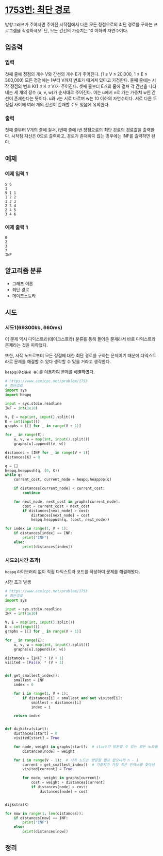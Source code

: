 # [1753번: 최단 경로](https://www.acmicpc.net/problem/1753)

방향그래프가 주어지면 주어진 시작점에서 다른 모든 정점으로의 최단 경로를 구하는 프로그램을 작성하시오. 단, 모든 간선의 가중치는 10 이하의 자연수이다.

## 입출력

### 입력

첫째 줄에 정점의 개수 V와 간선의 개수 E가 주어진다. (1 ≤ V ≤ 20,000, 1 ≤ E ≤ 300,000) 모든 정점에는 1부터 V까지 번호가 매겨져 있다고 가정한다. 둘째 줄에는 시작 정점의 번호 K(1 ≤ K ≤ V)가 주어진다. 셋째 줄부터 E개의 줄에 걸쳐 각 간선을 나타내는 세 개의 정수 (u, v, w)가 순서대로 주어진다. 이는 u에서 v로 가는 가중치 w인 간선이 존재한다는 뜻이다. u와 v는 서로 다르며 w는 10 이하의 자연수이다. 서로 다른 두 정점 사이에 여러 개의 간선이 존재할 수도 있음에 유의한다.

### 출력

첫째 줄부터 V개의 줄에 걸쳐, i번째 줄에 i번 정점으로의 최단 경로의 경로값을 출력한다. 시작점 자신은 0으로 출력하고, 경로가 존재하지 않는 경우에는 INF를 출력하면 된다.

## 예제

### 예제 입력 1

```text
5 6
1
5 1 1
1 2 2
1 3 3
2 3 4
2 4 5
3 4 6
```

### 예제 출력 1

```text
0
2
3
7
INF
```

## 알고리즘 분류

- 그래프 이론
- 최단 경로
- 데이크스트라

## 시도

### 시도1(69300kb, 660ms)

이 문제 역시 다익스트라(데이크스트라) 분류를 통해 들어온 문제라서 바로 다익스트라 문제라는 것을 파악했다.

또한, 시작 노드로부터 모든 정점에 대한 최단 경로를 구하는 문제이기 때문에 다익스트라로 문제를 해결할 수 있다 생각할 수 있을 거라고 생각한다.

`heapq(우선순위 큐)`를 이용하여 문제를 해결하였다. 

```python
# https://www.acmicpc.net/problem/1753
# 최단경로
import sys
import heapq

input = sys.stdin.readline
INF = int(1e10)

V, E = map(int, input().split())
K = int(input())
graphs = [[] for _ in range(V + 1)]

for _ in range(E):
    u, v, w = map(int, input().split())
    graphs[u].append((v, w))

distances = [INF for _ in range(V + 1)]
distances[K] = 0

q = []
heapq.heappush(q, (0, K))
while q:
    current_cost, current_node = heapq.heappop(q)

    if distances[current_node] < current_cost:
        continue

    for next_node, next_cost in graphs[current_node]:
        cost = current_cost + next_cost
        if distances[next_node] > cost:
            distances[next_node] = cost
            heapq.heappush(q, (cost, next_node))

for index in range(1, V + 1):
    if distances[index] == INF:
        print("INF")
    else:
        print(distances[index])
```

### 시도2(시간 초과)

`heapq` 라이브러리 없이 직접 다익스트라 코드를 작성하여 문제를 해결해봤다.

시간 초과 발생

```python
# https://www.acmicpc.net/problem/1753
# 최단경로
import sys

input = sys.stdin.readline
INF = int(1e10)

V, E = map(int, input().split())
K = int(input())
graphs = [[] for _ in range(V + 1)]

for _ in range(E):
    u, v, w = map(int, input().split())
    graphs[u].append((v, w))

distances = [INF] * (V + 1)
visited = [False] * (V + 1)


def get_smallest_index():
    smallest = INF
    index = 0

    for i in range(1, V + 1):
        if distances[i] < smallest and not visited[i]:
            smallest = distances[i]
            index = i

    return index


def dijkstra(start):
    distances[start] = 0
    visited[start] = True

    for node, weight in graphs[start]:  # start가 방문할 수 있는 모든 노드들에 대해 이동 값 초기화 (후에 인덱스를 결정하기 위함도 있음)
        distances[node] = weight

    for i in range(V - 1):  # 시작 노드는 방문할 필요 없으니까 n - 1
        current = get_smallest_index()  # 가중치가 가장 작은 인덱스를 찾아냄
        visited[current] = True

        for node, weight in graphs[current]:
            cost = weight + distances[current]
            if distances[node] > cost:
                distances[node] = cost


dijkstra(K)

for now in range(1, len(distances)):
    if distances[now] == INF:
        print("INF")
    else:
        print(distances[now])
```

## 정리

